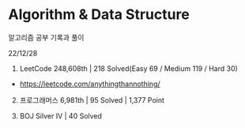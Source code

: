 # Algorithm & Data Structure

알고리즘 공부 기록과 풀이

22/12/28

1. LeetCode 248,608th | 218 Solved(Easy 69 / Medium 119 / Hard 30)
- https://leetcode.com/anythingthannothing/

2. 프로그래머스 6,981th | 95 Solved | 1,377 Point

3. BOJ Silver IV | 40 Solved